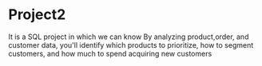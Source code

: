 # Project2
It is a SQL project in which we can know By analyzing product,order, and customer data, you'll identify which products to prioritize, how to segment customers, and how much to spend acquiring new customers
